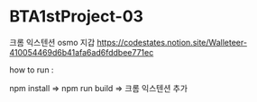 # BTA1stProject-03
크롬 익스텐션 osmo 지갑
https://codestates.notion.site/Walleteer-410054469d6b41afa6ad6fddbee771ec

how to run : 

npm install  => npm run build => 크롬 익스텐션 추가
